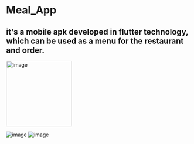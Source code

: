 # Meal_App

## it's a mobile apk developed in flutter technology, which can be used as a menu for the restaurant and order.

<img width="179" alt="image" src="https://user-images.githubusercontent.com/88312545/233749499-7974477a-7148-479f-b8a6-cfa8b2c8b651.png">  

![image](https://user-images.githubusercontent.com/88312545/233749810-aa630c60-f811-445f-b794-f48b4e0ec1c3.png)
![image](https://user-images.githubusercontent.com/88312545/233749879-79af86d7-0792-43a3-9c70-d9a04516def1.png)

